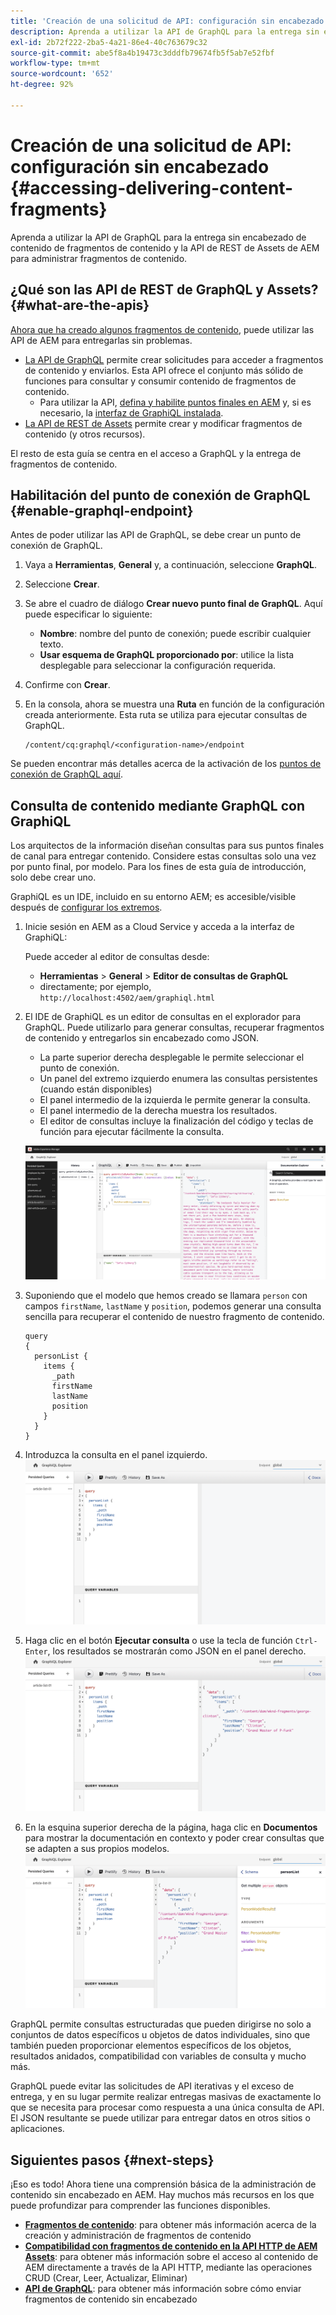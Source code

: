 ```yaml
---
title: 'Creación de una solicitud de API: configuración sin encabezado'
description: Aprenda a utilizar la API de GraphQL para la entrega sin encabezado de contenido de fragmentos de contenido y la API de REST de Assets de AEM para administrar fragmentos de contenido.
exl-id: 2b72f222-2ba5-4a21-86e4-40c763679c32
source-git-commit: abe5f8a4b19473c3dddfb79674fb5f5ab7e52fbf
workflow-type: tm+mt
source-wordcount: '652'
ht-degree: 92%

---
```


# Creación de una solicitud de API: configuración sin encabezado {#accessing-delivering-content-fragments}

Aprenda a utilizar la API de GraphQL para la entrega sin encabezado de contenido de fragmentos de contenido y la API de REST de Assets de AEM para administrar fragmentos de contenido.

## ¿Qué son las API de REST de GraphQL y Assets? {#what-are-the-apis}

[Ahora que ha creado algunos fragmentos de contenido,](create-content-fragment.md) puede utilizar las API de AEM para entregarlas sin problemas.

* [La API de GraphQL](/help/headless/graphql-api/content-fragments.md) permite crear solicitudes para acceder a fragmentos de contenido y enviarlos. Esta API ofrece el conjunto más sólido de funciones para consultar y consumir contenido de fragmentos de contenido.
   * Para utilizar la API, [defina y habilite puntos finales en AEM](/help/headless/graphql-api/graphql-endpoint.md) y, si es necesario, la [interfaz de GraphiQL instalada](/help/headless/graphql-api/graphiql-ide.md).
* [La API de REST de Assets](/help/assets/content-fragments/assets-api-content-fragments.md) permite crear y modificar fragmentos de contenido (y otros recursos).

El resto de esta guía se centra en el acceso a GraphQL y la entrega de fragmentos de contenido.

## Habilitación del punto de conexión de GraphQL {#enable-graphql-endpoint}

Antes de poder utilizar las API de GraphQL, se debe crear un punto de conexión de GraphQL.

1. Vaya a **Herramientas**, **General** y, a continuación, seleccione **GraphQL**.
1. Seleccione **Crear**.
1. Se abre el cuadro de diálogo **Crear nuevo punto final de GraphQL**. Aquí puede especificar lo siguiente:
   * **Nombre**: nombre del punto de conexión; puede escribir cualquier texto.
   * **Usar esquema de GraphQL proporcionado por**: utilice la lista desplegable para seleccionar la configuración requerida.
1. Confirme con **Crear**.
1. En la consola, ahora se muestra una **Ruta** en función de la configuración creada anteriormente. Esta ruta se utiliza para ejecutar consultas de GraphQL.

   ```
   /content/cq:graphql/<configuration-name>/endpoint
   ```

Se pueden encontrar más detalles acerca de la activación de los [puntos de conexión de GraphQL aquí](/help/headless/graphql-api/graphql-endpoint.md).

## Consulta de contenido mediante GraphQL con GraphiQL

Los arquitectos de la información diseñan consultas para sus puntos finales de canal para entregar contenido. Considere estas consultas solo una vez por punto final, por modelo. Para los fines de esta guía de introducción, solo debe crear uno.

GraphiQL es un IDE, incluido en su entorno AEM; es accesible/visible después de [configurar los extremos](#enable-graphql-endpoint).

1. Inicie sesión en AEM as a Cloud Service y acceda a la interfaz de GraphiQL:

   Puede acceder al editor de consultas desde:

   * **Herramientas** > **General** > **Editor de consultas de GraphQL**
   * directamente; por ejemplo, `http://localhost:4502/aem/graphiql.html`

1. El IDE de GraphiQL es un editor de consultas en el explorador para GraphQL. Puede utilizarlo para generar consultas, recuperar fragmentos de contenido y entregarlos sin encabezado como JSON.
   * La parte superior derecha desplegable le permite seleccionar el punto de conexión.
   * Un panel del extremo izquierdo enumera las consultas persistentes (cuando están disponibles)
   * El panel intermedio de la izquierda le permite generar la consulta.
   * El panel intermedio de la derecha muestra los resultados.
   * El editor de consultas incluye la finalización del código y teclas de función para ejecutar fácilmente la consulta.

   ![Editor de GraphiQL](../assets/graphiql.png)

1. Suponiendo que el modelo que hemos creado se llamara `person` con campos `firstName`, `lastName` y `position`, podemos generar una consulta sencilla para recuperar el contenido de nuestro fragmento de contenido.

   ```text
   query 
   {
     personList {
       items {
         _path
         firstName
         lastName
         position
       }
     }
   }
   ```

1. Introduzca la consulta en el panel izquierdo.
   ![Consulta de GraphiQL](../assets/graphiql-query.png)

1. Haga clic en el botón **Ejecutar consulta** o use la tecla de función `Ctrl-Enter`, los resultados se mostrarán como JSON en el panel derecho.
   ![Resultados de GraphiQL](../assets/graphiql-results.png)

1. En la esquina superior derecha de la página, haga clic en **Documentos** para mostrar la documentación en contexto y poder crear consultas que se adapten a sus propios modelos.
   ![Documentación de GraphiQL](../assets/graphiql-documentation.png)

GraphQL permite consultas estructuradas que pueden dirigirse no solo a conjuntos de datos específicos u objetos de datos individuales, sino que también pueden proporcionar elementos específicos de los objetos, resultados anidados, compatibilidad con variables de consulta y mucho más.

GraphQL puede evitar las solicitudes de API iterativas y el exceso de entrega, y en su lugar permite realizar entregas masivas de exactamente lo que se necesita para procesar como respuesta a una única consulta de API. El JSON resultante se puede utilizar para entregar datos en otros sitios o aplicaciones.

## Siguientes pasos {#next-steps}

¡Eso es todo! Ahora tiene una comprensión básica de la administración de contenido sin encabezado en AEM. Hay muchos más recursos en los que puede profundizar para comprender las funciones disponibles.

* **[Fragmentos de contenido](/help/sites-cloud/administering/content-fragments/managing.md)**: para obtener más información acerca de la creación y administración de fragmentos de contenido
* **[Compatibilidad con fragmentos de contenido en la API HTTP de AEM Assets](/help/assets/content-fragments/assets-api-content-fragments.md)**: para obtener más información sobre el acceso al contenido de AEM directamente a través de la API HTTP, mediante las operaciones CRUD (Crear, Leer, Actualizar, Eliminar)
* **[API de GraphQL](/help/headless/graphql-api/content-fragments.md)**: para obtener más información sobre cómo enviar fragmentos de contenido sin encabezado
